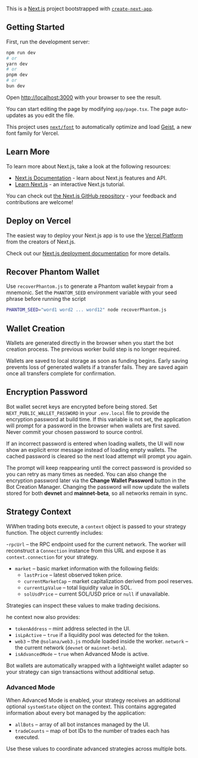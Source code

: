 This is a [Next.js](https://nextjs.org) project bootstrapped with [`create-next-app`](https://nextjs.org/docs/app/api-reference/cli/create-next-app).

## Getting Started

First, run the development server:

```bash
npm run dev
# or
yarn dev
# or
pnpm dev
# or
bun dev
```

Open [http://localhost:3000](http://localhost:3000) with your browser to see the result.

You can start editing the page by modifying `app/page.tsx`. The page auto-updates as you edit the file.

This project uses [`next/font`](https://nextjs.org/docs/app/building-your-application/optimizing/fonts) to automatically optimize and load [Geist](https://vercel.com/font), a new font family for Vercel.

## Learn More

To learn more about Next.js, take a look at the following resources:

- [Next.js Documentation](https://nextjs.org/docs) - learn about Next.js features and API.
- [Learn Next.js](https://nextjs.org/learn) - an interactive Next.js tutorial.

You can check out [the Next.js GitHub repository](https://github.com/vercel/next.js) - your feedback and contributions are welcome!

## Deploy on Vercel

The easiest way to deploy your Next.js app is to use the [Vercel Platform](https://vercel.com/new?utm_medium=default-template&filter=next.js&utm_source=create-next-app&utm_campaign=create-next-app-readme) from the creators of Next.js.

Check out our [Next.js deployment documentation](https://nextjs.org/docs/app/building-your-application/deploying) for more details.
## Recover Phantom Wallet

Use `recoverPhantom.js` to generate a Phantom wallet keypair from a mnemonic. Set the `PHANTOM_SEED` environment variable with your seed phrase before running the script

```bash
PHANTOM_SEED="word1 word2 ... word12" node recoverPhantom.js
```

## Wallet Creation

Wallets are generated directly in the browser when you start the bot creation process. The previous worker build step is no longer required.

Wallets are saved to local storage as soon as funding begins. Early saving
prevents loss of generated wallets if a transfer fails. They are saved again
once all transfers complete for confirmation.

## Encryption Password

Bot wallet secret keys are encrypted before being stored. Set
`NEXT_PUBLIC_WALLET_PASSWORD` in your `.env.local` file to provide the
encryption password at build time. If this variable is not set, the application
will prompt for a password in the browser when wallets are first saved. Never
commit your chosen password to source control.

If an incorrect password is entered when loading wallets, the UI will now show
an explicit error message instead of loading empty wallets. The cached password
is cleared so the next load attempt will prompt you again.

The prompt will keep reappearing until the correct password is provided so you
can retry as many times as needed. You can also change the encryption password
later via the **Change Wallet Password** button in the Bot Creation Manager.
Changing the password will now update the wallets stored for both **devnet** and
**mainnet-beta**, so all networks remain in sync.

## Strategy Context

WWhen trading bots execute, a `context` object is passed to your strategy
function. The object currently includes:

-`rpcUrl` – the RPC endpoint used for the current network. The worker will
  reconstruct a `Connection` instance from this URL and expose it as
  `context.connection` for your strategy.
- `market` – basic market information with the following fields:
  - `lastPrice` – latest observed token price.
  - `currentMarketCap` – market capitalization derived from pool reserves.
  - `currentLpValue` – total liquidity value in SOL.
  - `solUsdPrice` – current SOL/USD price or `null` if unavailable.

Strategies can inspect these values to make trading decisions.

he context now also provides:

- `tokenAddress` – mint address selected in the UI.
- `isLpActive` – `true` if a liquidity pool was detected for the token.
- `web3` – the `@solana/web3.js` module loaded inside the worker.
 `network` – the current network (`devnet` or `mainnet-beta`).
- `isAdvancedMode` – `true` when Advanced Mode is active.

Bot wallets are automatically wrapped with a lightweight wallet adapter so your
strategy can sign transactions without additional setup.

### Advanced Mode

When Advanced Mode is enabled, your strategy receives an additional optional
`systemState` object on the context. This contains aggregated information about
every bot managed by the application:

- `allBots` – array of all bot instances managed by the UI.
- `tradeCounts` – map of bot IDs to the number of trades each has executed.

Use these values to coordinate advanced strategies across multiple bots.